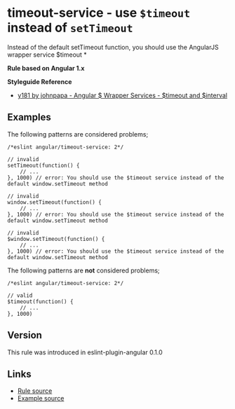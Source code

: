 <!-- WARNING: Generated documentation. Edit docs and examples in the rule and examples file ('rules/timeout-service.js', 'examples/timeout-service.js'). -->

# timeout-service - use `$timeout` instead of `setTimeout`

Instead of the default setTimeout function, you should use the AngularJS wrapper service $timeout
*

**Rule based on Angular 1.x**

**Styleguide Reference**

* [y181 by johnpapa - Angular $ Wrapper Services - $timeout and $interval](https://github.com/johnpapa/angular-styleguide/blob/master/a1/README.md#style-y181)

## Examples

The following patterns are considered problems;

    /*eslint angular/timeout-service: 2*/

    // invalid
    setTimeout(function() {
        // ...
    }, 1000) // error: You should use the $timeout service instead of the default window.setTimeout method

    // invalid
    window.setTimeout(function() {
        // ...
    }, 1000) // error: You should use the $timeout service instead of the default window.setTimeout method

    // invalid
    $window.setTimeout(function() {
        // ...
    }, 1000) // error: You should use the $timeout service instead of the default window.setTimeout method

The following patterns are **not** considered problems;

    /*eslint angular/timeout-service: 2*/

    // valid
    $timeout(function() {
        // ...
    }, 1000)

## Version

This rule was introduced in eslint-plugin-angular 0.1.0

## Links

* [Rule source](/rules/timeout-service.js)
* [Example source](/examples/timeout-service.js)
